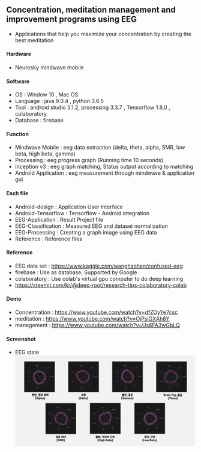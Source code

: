 ## Concentration, meditation management and improvement programs using EEG
* Applications that help you maximize your concentration by creating the best meditation

#### Hardware
* Neurosky mindwave mobile

#### Software
* OS : Window 10 , Mac OS
* Language : java 9.0.4 , python 3.6.5
* Tool : android studio 3.1.2, processing 3.3.7 , Tensorflow 1.8.0 , colaboratory
* Database : firebase

#### Function
* Mindwave Mobile : eeg data extraction (delta, theta, alpha, SMR, low beta, high beta, gamma)
* Processing : eeg progress graph (Running time 10 seconds)
* Inception v3 : eeg graph matching, Status output according to matching
* Android Application : eeg measurement through mindwave & application gui

#### Each file
* Android-design : Application User Interface
* Android-Tensorflow : Tensorflow - Android integration
* EEG-Application : Result Project file
* EEG-Classification : Measured EEG and dataset normalization
* EEG-Processing : Creating a graph image using EEG data
* Reference : Reference files

#### Reference
* EEG data set : https://www.kaggle.com/wanghaohan/confused-eeg
* firebase : Use as database, Supported by Google
* colaboratory : Use colab's virtual gpu computer to do deep learning
* https://steemit.com/kr/@deep-root/research-tips-colaboratory-colab

#### Demo
* Concentration : https://www.youtube.com/watch?v=dfZOyYe7csc
* meditation : https://www.youtube.com/watch?v=OjPslGXAh8Y
* management : https://www.youtube.com/watch?v=Us6FA3wGbLQ

#### Screenshot
* EEG state
![image](./Reference/image.jpg)